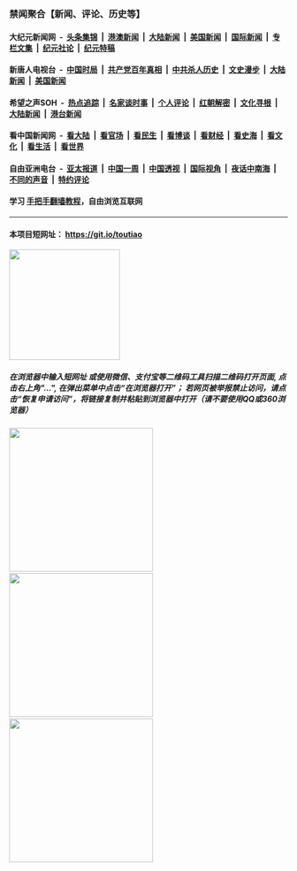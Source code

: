 ### 禁闻聚合【新闻、评论、历史等】

#### 大纪元新闻网 &nbsp;-&nbsp; [头条集锦](indexes/E头条集锦.md?t=02061711) &nbsp;|&nbsp; [港澳新闻](indexes/E港澳新闻.md?t=02061711)  &nbsp;|&nbsp; [大陆新闻](indexes/E大陆新闻.md?t=02061711) &nbsp;|&nbsp; [美国新闻](indexes/E美国新闻.md?t=02061711) &nbsp;|&nbsp; [国际新闻](indexes/E国际新闻.md?t=02061711) &nbsp;|&nbsp; [专栏文集](indexes/E专栏文集.md?t=02061711) &nbsp;|&nbsp; [纪元社论](indexes/E纪元社论.md?t=02061711) &nbsp;|&nbsp; [纪元特稿](indexes/E纪元特稿.md?t=02061711) 

#### 新唐人电视台 &nbsp;-&nbsp; [中国时局](indexes/N中国时局.md?t=02061711) &nbsp;|&nbsp; [共产党百年真相](indexes/N共产党百年真相.md?t=02061711) &nbsp;|&nbsp; [中共杀人历史](indexes/N中共杀人历史.md?t=02061711) &nbsp;|&nbsp; [文史漫步](indexes/N文史漫步.md?t=02061711) &nbsp;|&nbsp; [大陆新闻](indexes/N大陆新闻.md?t=02061711) &nbsp;|&nbsp; [美国新闻](indexes/N美国新闻.md?t=02061711)

#### 希望之声SOH &nbsp;-&nbsp; [热点追踪](indexes/H热点追踪.md?t=02061711) &nbsp;|&nbsp; [名家谈时事](indexes/H名家谈时事.md?t=02061711) &nbsp;|&nbsp; [个人评论](indexes/H个人评论.md?t=02061711)  &nbsp;|&nbsp; [红朝解密](indexes/H红朝解密.md?t=02061711) &nbsp;|&nbsp; [文化寻根](indexes/H文化寻根.md?t=02061711) &nbsp;|&nbsp; [大陆新闻](indexes/H大陆新闻.md?t=02061711) &nbsp;|&nbsp; [港台新闻](indexes/H港台新闻.md?t=02061711)

#### 看中国新闻网 &nbsp;-&nbsp; [看大陆](indexes/S看大陆.md?t=02061711) &nbsp;|&nbsp; [看官场](indexes/S看官场.md?t=02061711) &nbsp;|&nbsp; [看民生](indexes/S看民生.md?t=02061711)  &nbsp;|&nbsp; [看博谈](indexes/S看博谈.md?t=02061711) &nbsp;|&nbsp; [看财经](indexes/S看财经.md?t=02061711) &nbsp;|&nbsp; [看史海](indexes/S看史海.md?t=02061711) &nbsp;|&nbsp; [看文化](indexes/S看文化.md?t=02061711) &nbsp;|&nbsp; [看生活](indexes/S看生活.md?t=02061711) &nbsp;|&nbsp; [看世界](indexes/S看世界.md?t=02061711)

#### 自由亚洲电台 &nbsp;-&nbsp; [亚太报道](indexes/R亚太报道.md?t=02061711) &nbsp;|&nbsp; [中国一周](indexes/R中国一周.md?t=02061711) &nbsp;|&nbsp; [中国透视](indexes/R中国透视.md?t=02061711)  &nbsp;|&nbsp; [国际视角](indexes/R国际视角.md?t=02061711) &nbsp;|&nbsp; [夜话中南海](indexes/R夜话中南海.md?t=02061711) &nbsp;|&nbsp; [不同的声音](indexes/R不同的声音.md?t=02061711) &nbsp;|&nbsp; [特约评论](indexes/R特约评论.md?t=02061711)

#### 学习 [手把手翻墙教程](https://github.com/gfw-breaker/guides/wiki)，自由浏览互联网

----

#### 本项目短网址： https://git.io/toutiao
<img src="https://raw.githubusercontent.com/gfw-breaker/banned-news/master/scripts/img/qr.png" width="200px"/>  

##### 在浏览器中输入短网址 或使用微信、支付宝等二维码工具扫描二维码打开页面, 点击右上角"...", 在弹出菜单中点击“在浏览器打开”； 若网页被举报禁止访问，请点击“恢复申请访问”，将链接复制并粘贴到浏览器中打开（请不要使用QQ或360浏览器）

<img src="https://raw.githubusercontent.com/gfw-breaker/banned-news/master/scripts/img/1.png" width="260px"/> &nbsp; <img src="https://raw.githubusercontent.com/gfw-breaker/banned-news/master/scripts/img/2.png" width="260px"/> &nbsp; <img src="https://raw.githubusercontent.com/gfw-breaker/banned-news/master/scripts/img/3.png" width="260px"/>
